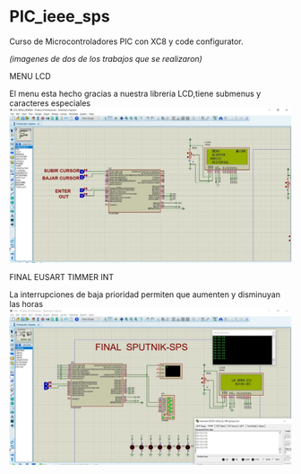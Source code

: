 # PIC_ieee_sps
Curso de Microcontroladores PIC con XC8 y code configurator.

 *(imagenes de dos de los trabajos que se realizaron)*

MENU LCD

El menu esta hecho gracias a nuestra libreria LCD,tiene submenus y caracteres especiales
![manejo de nuestra propia libreria LCD para la creacion de un menu](z-images/MENU_BOMBA.jpg)

FINAL EUSART TIMMER INT

La interrupciones de baja prioridad permiten que aumenten y disminuyan las horas
![Creacion de un reloj que incrementa y decrementa horas](z-images/FINAL.jpg)
